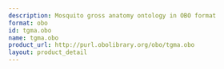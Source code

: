 ```yaml
---
description: Mosquito gross anatomy ontology in OBO format
format: obo
id: tgma.obo
name: tgma.obo
product_url: http://purl.obolibrary.org/obo/tgma.obo
layout: product_detail
---
```

